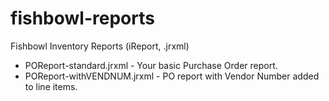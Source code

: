 # fishbowl-reports
Fishbowl Inventory Reports (iReport, .jrxml)

* POReport-standard.jrxml - Your basic Purchase Order report.
* POReport-withVENDNUM.jrxml - PO report with Vendor Number added to line items.
